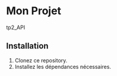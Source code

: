 # Mon Projet

tp2_API

## Installation

1. Clonez ce repository.
2. Installez les dépendances nécessaires.
